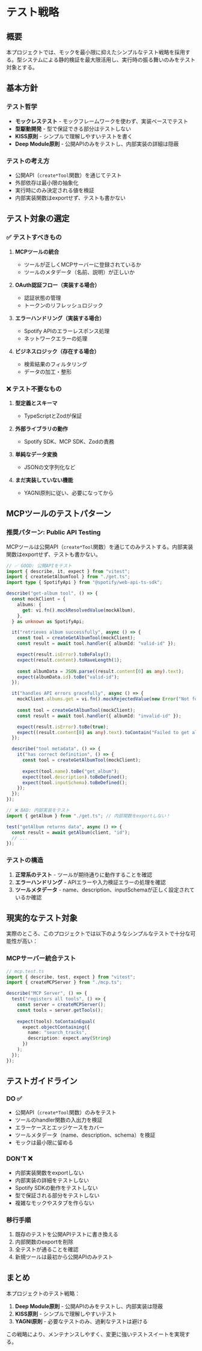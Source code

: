 # テスト戦略

## 概要

本プロジェクトでは、モックを最小限に抑えたシンプルなテスト戦略を採用する。型システムによる静的検証を最大限活用し、実行時の振る舞いのみをテスト対象とする。

## 基本方針

### テスト哲学
- **モックレステスト** - モックフレームワークを使わず、実装ベースでテスト
- **型駆動開発** - 型で保証できる部分はテストしない
- **KISS原則** - シンプルで理解しやすいテストを書く
- **Deep Module原則** - 公開APIのみをテストし、内部実装の詳細は隠蔽

### テストの考え方
- 公開API（`create*Tool`関数）を通じてテスト
- 外部依存は最小限の抽象化
- 実行時にのみ決定される値を検証
- 内部実装関数はexportせず、テストも書かない

## テスト対象の選定

### ✅ テストすべきもの

1. **MCPツールの統合**
   - ツールが正しくMCPサーバーに登録されているか
   - ツールのメタデータ（名前、説明）が正しいか

2. **OAuth認証フロー（実装する場合）**
   - 認証状態の管理
   - トークンのリフレッシュロジック

3. **エラーハンドリング（実装する場合）**
   - Spotify APIのエラーレスポンス処理
   - ネットワークエラーの処理

4. **ビジネスロジック（存在する場合）**
   - 検索結果のフィルタリング
   - データの加工・整形

### ❌ テスト不要なもの

1. **型定義とスキーマ**
   - TypeScriptとZodが保証

2. **外部ライブラリの動作**
   - Spotify SDK、MCP SDK、Zodの責務

3. **単純なデータ変換**
   - JSONの文字列化など

4. **まだ実装していない機能**
   - YAGNI原則に従い、必要になってから

## MCPツールのテストパターン

### 推奨パターン: Public API Testing

MCPツールは公開API（`create*Tool`関数）を通じてのみテストする。内部実装関数はexportせず、テストも書かない。

```typescript
// ✅ GOOD: 公開APIをテスト
import { describe, it, expect } from "vitest";
import { createGetAlbumTool } from "./get.ts";
import type { SpotifyApi } from "@spotify/web-api-ts-sdk";

describe("get-album tool", () => {
  const mockClient = {
    albums: {
      get: vi.fn().mockResolvedValue(mockAlbum),
    },
  } as unknown as SpotifyApi;

  it("retrieves album successfully", async () => {
    const tool = createGetAlbumTool(mockClient);
    const result = await tool.handler({ albumId: "valid-id" });

    expect(result.isError).toBeFalsy();
    expect(result.content).toHaveLength(1);
    
    const albumData = JSON.parse((result.content[0] as any).text);
    expect(albumData.id).toBe("valid-id");
  });

  it("handles API errors gracefully", async () => {
    mockClient.albums.get = vi.fn().mockRejectedValue(new Error("Not found"));
    
    const tool = createGetAlbumTool(mockClient);
    const result = await tool.handler({ albumId: "invalid-id" });

    expect(result.isError).toBe(true);
    expect((result.content[0] as any).text).toContain("Failed to get album");
  });

  describe("tool metadata", () => {
    it("has correct definition", () => {
      const tool = createGetAlbumTool(mockClient);
      
      expect(tool.name).toBe("get_album");
      expect(tool.description).toBeDefined();
      expect(tool.inputSchema).toBeDefined();
    });
  });
});

// ❌ BAD: 内部実装をテスト
import { getAlbum } from "./get.ts"; // 内部関数をexportしない！

test("getAlbum returns data", async () => {
  const result = await getAlbum(client, "id");
  // ...
});
```

### テストの構造

1. **正常系のテスト** - ツールが期待通りに動作することを確認
2. **エラーハンドリング** - APIエラーや入力検証エラーの処理を確認
3. **ツールメタデータ** - name、description、inputSchemaが正しく設定されているか確認

## 現実的なテスト対象

実際のところ、このプロジェクトでは以下のようなシンプルなテストで十分な可能性が高い：

### MCPサーバー統合テスト
```typescript
// mcp.test.ts
import { describe, test, expect } from "vitest";
import { createMCPServer } from "./mcp.ts";

describe("MCP Server", () => {
  test("registers all tools", () => {
    const server = createMCPServer();
    const tools = server.getTools();
    
    expect(tools).toContainEqual(
      expect.objectContaining({
        name: "search_tracks",
        description: expect.any(String)
      })
    );
  });
});
```

## テストガイドライン

### DO ✅
- 公開API（`create*Tool`関数）のみをテスト
- ツールのhandler関数の入出力を検証
- エラーケースとエッジケースをカバー
- ツールメタデータ（name、description、schema）を検証
- モックは最小限に留める

### DON'T ❌
- 内部実装関数をexportしない
- 内部実装の詳細をテストしない
- Spotify SDKの動作をテストしない
- 型で保証される部分をテストしない
- 複雑なモックやスタブを作らない

### 移行手順
1. 既存のテストを公開APIテストに書き換える
2. 内部関数のexportを削除
3. 全テストが通ることを確認
4. 新規ツールは最初から公開APIのみテスト

## まとめ

本プロジェクトのテスト戦略：

1. **Deep Module原則** - 公開APIのみをテストし、内部実装は隠蔽
2. **KISS原則** - シンプルで理解しやすいテスト
3. **YAGNI原則** - 必要なテストのみ、過剰なテストは避ける

この戦略により、メンテナンスしやすく、変更に強いテストスイートを実現する。